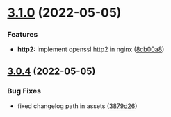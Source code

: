 # [3.1.0](https://github.com/paulAlexSerban/tpl---reverse-proxy-web-server/compare/v3.0.4...v3.1.0) (2022-05-05)


### Features

* **http2:** implement openssl http2 in nginx ([8cb00a8](https://github.com/paulAlexSerban/tpl---reverse-proxy-web-server/commit/8cb00a8e73e8326309d4c3f1cfcd18088aec1145))

## [3.0.4](https://github.com/paulAlexSerban/tpl---reverse-proxy-web-server/compare/v3.0.3...v3.0.4) (2022-05-05)


### Bug Fixes

* fixed changelog path in assets ([3879d26](https://github.com/paulAlexSerban/tpl---reverse-proxy-web-server/commit/3879d26bd65657444bf575997347c5b1a0754652))
